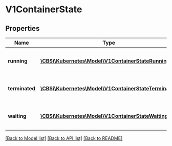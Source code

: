 # V1ContainerState

## Properties
Name | Type | Description | Notes
------------ | ------------- | ------------- | -------------
**running** | [**\CBSi\Kubernetes\Model\V1ContainerStateRunning**](V1ContainerStateRunning.md) | Details about a running container | [optional] 
**terminated** | [**\CBSi\Kubernetes\Model\V1ContainerStateTerminated**](V1ContainerStateTerminated.md) | Details about a terminated container | [optional] 
**waiting** | [**\CBSi\Kubernetes\Model\V1ContainerStateWaiting**](V1ContainerStateWaiting.md) | Details about a waiting container | [optional] 

[[Back to Model list]](../README.md#documentation-for-models) [[Back to API list]](../README.md#documentation-for-api-endpoints) [[Back to README]](../README.md)


